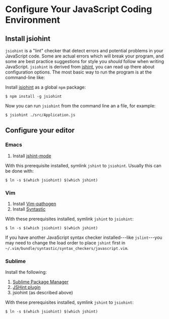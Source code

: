 # Configure Your JavaScript Coding Environment

## Install jsiohint

`jsiohint` is a "lint" checker that detect errors and potential problems in
your JavaScript code. Some are actual errors which will break your
program, and some are best practice suggestions for style you
*should* follow when writing JavaScript. `jsiohint` is derived from
[jshint](http://www.jshint.com), you can read up there about
configuration options. The most basic way to run the program is at the
command-line like:

Install [jsiohint](https://npmjs.org/package/jsiohint) as a
global `npm` package:

~~~
$ npm install -g jsiohint
~~~

Now you can run `jsiohint` from the command line an a file,
for example:

~~~
$ jsiohint ./src/Application.js
~~~


## Configure your editor

### Emacs

1. Install [jshint-mode](https://github.com/daleharvey/jshint-mode)

With this prerequisite installed, symlink `jshint` to
`jsiohint`. Usually this can be done with:

~~~
$ ln -s $(which jsiohint) $(which jshint)
~~~

### Vim

1. Install [Vim-pathogen](https://github.com/tpope/vim-pathogen)
2. Install [Syntastic](https://github.com/scrooloose/syntastic)

With these prerequisites installed, symlink `jshint` to `jsiohint`:

~~~
$ ln -s $(which jsiohint) $(which jshint)
~~~

If you have another JavaScript syntax checker
installed---like `jslint`---you may need to change the load
order to place `jshint` first in `~/.vim/bundle/syntastic/syntax_checkers/javascript.vim`.

### Sublime

Install the following:

1. [Sublime Package Manager](http://wbond.net/sublime_packages/package_control/installation)
2. [JSHint plugin](https://github.com/uipoet/sublime-jshint)
3. jsiohint (as described above)


With these prerequisites installed, symlink `jshint` to `jsiohint`:

~~~
$ ln -s $(which jsiohint) $(which jshint)
~~~
